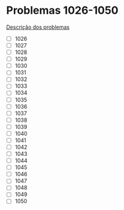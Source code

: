 # Problemas 1026-1050

[Descrição dos problemas](https://www.urionlinejudge.com.br/judge/pt/problems/all?page=2)

  - [ ] 1026
  - [ ] 1027
  - [ ] 1028
  - [ ] 1029
  - [ ] 1030
  - [ ] 1031
  - [ ] 1032
  - [ ] 1033
  - [ ] 1034
  - [ ] 1035
  - [ ] 1036
  - [ ] 1037
  - [ ] 1038
  - [ ] 1039
  - [ ] 1040
  - [ ] 1041
  - [ ] 1042
  - [ ] 1043
  - [ ] 1044
  - [ ] 1045
  - [ ] 1046
  - [ ] 1047
  - [ ] 1048
  - [ ] 1049
  - [ ] 1050
